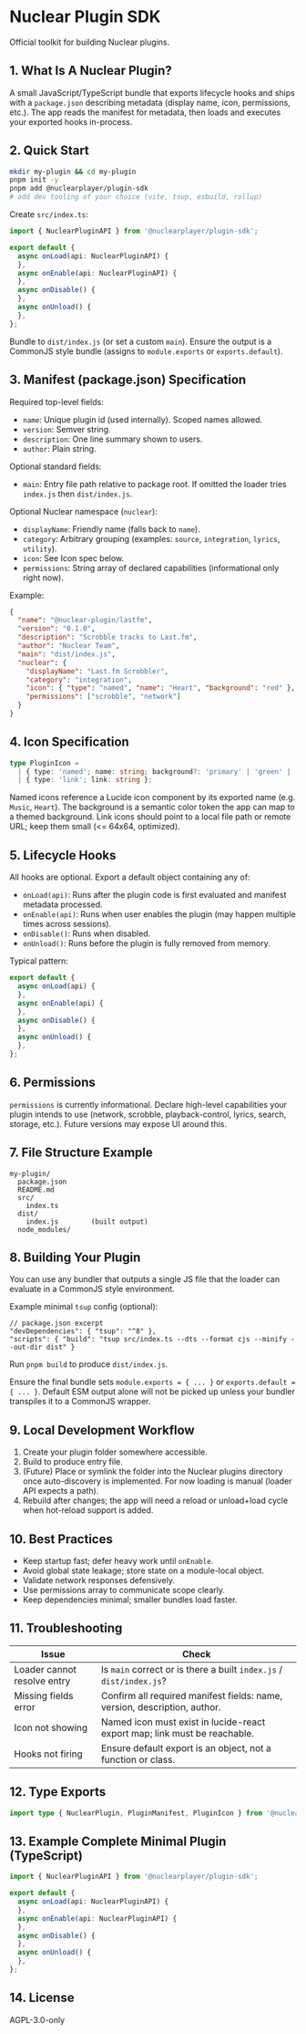 # Nuclear Plugin SDK

Official toolkit for building Nuclear plugins.

## 1. What Is A Nuclear Plugin?
A small JavaScript/TypeScript bundle that exports lifecycle hooks and ships with a `package.json` describing metadata (display name, icon, permissions, etc.). The app reads the manifest for metadata, then loads and executes your exported hooks in-process.

## 2. Quick Start
```bash
mkdir my-plugin && cd my-plugin
pnpm init -y
pnpm add @nuclearplayer/plugin-sdk
# add dev tooling of your choice (vite, tsup, esbuild, rollup)
```

Create `src/index.ts`:
```ts
import { NuclearPluginAPI } from '@nuclearplayer/plugin-sdk';

export default {
  async onLoad(api: NuclearPluginAPI) {
  },
  async onEnable(api: NuclearPluginAPI) {
  },
  async onDisable() {
  },
  async onUnload() {
  },
};
```

Bundle to `dist/index.js` (or set a custom `main`). Ensure the output is a CommonJS style bundle (assigns to `module.exports` or `exports.default`).

## 3. Manifest (package.json) Specification
Required top-level fields:
- `name`: Unique plugin id (used internally). Scoped names allowed.
- `version`: Semver string.
- `description`: One line summary shown to users.
- `author`: Plain string.

Optional standard fields:
- `main`: Entry file path relative to package root. If omitted the loader tries `index.js` then `dist/index.js`.

Optional Nuclear namespace (`nuclear`):
- `displayName`: Friendly name (falls back to `name`).
- `category`: Arbitrary grouping (examples: `source`, `integration`, `lyrics`, `utility`).
- `icon`: See Icon spec below.
- `permissions`: String array of declared capabilities (informational only right now).

Example:
```json
{
  "name": "@nuclear-plugin/lastfm",
  "version": "0.1.0",
  "description": "Scrobble tracks to Last.fm",
  "author": "Nuclear Team",
  "main": "dist/index.js",
  "nuclear": {
    "displayName": "Last.fm Scrobbler",
    "category": "integration",
    "icon": { "type": "named", "name": "Heart", "background": "red" },
    "permissions": ["scrobble", "network"]
  }
}
```

## 4. Icon Specification
```ts
type PluginIcon =
  | { type: 'named'; name: string; background?: 'primary' | 'green' | 'yellow' | 'purple' | 'blue' | 'orange' | 'cyan' | 'red' }
  | { type: 'link'; link: string };
```
Named icons reference a Lucide icon component by its exported name (e.g. `Music`, `Heart`). The background is a semantic color token the app can map to a themed background. Link icons should point to a local file path or remote URL; keep them small (<= 64x64, optimized).

## 5. Lifecycle Hooks
All hooks are optional. Export a default object containing any of:
- `onLoad(api)`: Runs after the plugin code is first evaluated and manifest metadata processed.
- `onEnable(api)`: Runs when user enables the plugin (may happen multiple times across sessions).
- `onDisable()`: Runs when disabled.
- `onUnload()`: Runs before the plugin is fully removed from memory.

Typical pattern:
```ts
export default {
  async onLoad(api) {
  },
  async onEnable(api) {
  },
  async onDisable() {
  },
  async onUnload() {
  },
};
```

## 6. Permissions
`permissions` is currently informational. Declare high-level capabilities your plugin intends to use (network, scrobble, playback-control, lyrics, search, storage, etc.). Future versions may expose UI around this.

## 7. File Structure Example
```text
my-plugin/
  package.json
  README.md
  src/
    index.ts
  dist/
    index.js        (built output)
  node_modules/
```

## 8. Building Your Plugin
You can use any bundler that outputs a single JS file that the loader can evaluate in a CommonJS style environment.

Example minimal `tsup` config (optional):
```jsonc
// package.json excerpt
"devDependencies": { "tsup": "^8" },
"scripts": { "build": "tsup src/index.ts --dts --format cjs --minify --out-dir dist" }
```
Run `pnpm build` to produce `dist/index.js`.

Ensure the final bundle sets `module.exports = { ... }` or `exports.default = { ... }`. Default ESM output alone will not be picked up unless your bundler transpiles it to a CommonJS wrapper.

## 9. Local Development Workflow
1. Create your plugin folder somewhere accessible.
2. Build to produce entry file.
3. (Future) Place or symlink the folder into the Nuclear plugins directory once auto-discovery is implemented. For now loading is manual (loader API expects a path).
4. Rebuild after changes; the app will need a reload or unload+load cycle when hot-reload support is added.

## 10. Best Practices
- Keep startup fast; defer heavy work until `onEnable`.
- Avoid global state leakage; store state on a module-local object.
- Validate network responses defensively.
- Use permissions array to communicate scope clearly.
- Keep dependencies minimal; smaller bundles load faster.

## 11. Troubleshooting
| Issue | Check |
|-------|-------|
| Loader cannot resolve entry | Is `main` correct or is there a built `index.js` / `dist/index.js`? |
| Missing fields error | Confirm all required manifest fields: name, version, description, author. |
| Icon not showing | Named icon must exist in lucide-react export map; link must be reachable. |
| Hooks not firing | Ensure default export is an object, not a function or class. |

## 12. Type Exports
```ts
import type { NuclearPlugin, PluginManifest, PluginIcon } from '@nuclearplayer/plugin-sdk';
```

## 13. Example Complete Minimal Plugin (TypeScript)
```ts
import { NuclearPluginAPI } from '@nuclearplayer/plugin-sdk';

export default {
  async onLoad(api: NuclearPluginAPI) {
  },
  async onEnable(api: NuclearPluginAPI) {
  },
  async onDisable() {
  },
  async onUnload() {
  },
};
```

## 14. License
AGPL-3.0-only